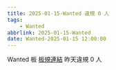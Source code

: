 ```yaml
---
title: 2025-01-15-Wanted 違規 0 人
tags:
    - Wanted
abbrlink: 2025-01-15-Wanted
date: Wanted-2025-01-15 12:00:00
---
```

Wanted 板 [板規連結](https://www.ptt.cc/bbs/Wanted/M.1608829773.A.D3B.html)
昨天違規 0 人
